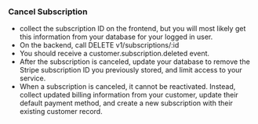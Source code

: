 ### Cancel Subscription
- collect the subscription ID on the frontend, but you will most likely get this information from your database for your logged in user.
- On the backend, call DELETE v1/subscriptions/:id 
- You should receive a customer.subscription.deleted event.
- After the subscription is canceled, update your database to remove the Stripe subscription ID you previously stored, and limit access to your service.
- When a subscription is canceled, it cannot be reactivated. Instead, collect updated billing information from your customer, update their default payment method, and create a new subscription with their existing customer record.